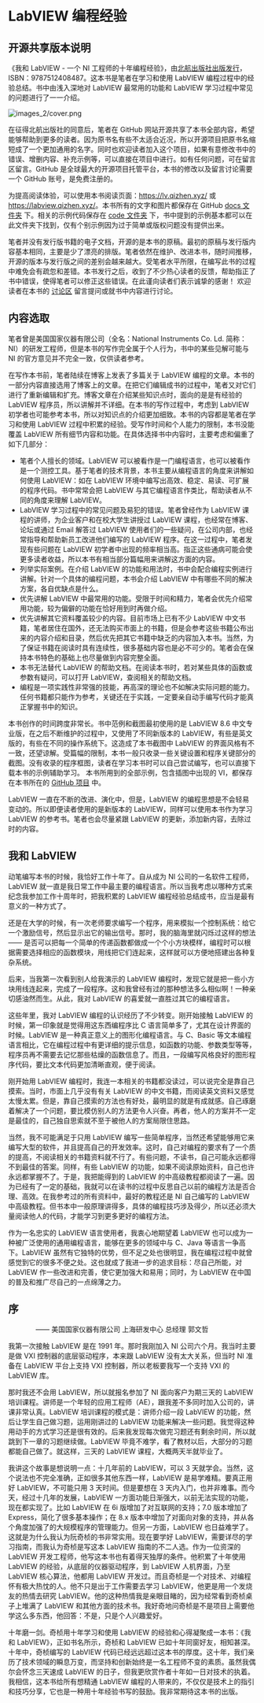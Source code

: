 # LabVIEW 编程经验

## 开源共享版本说明

《我和 LabVIEW - 一个 NI 工程师的十年编程经验》，由[北航出版社出版发行](http://service.buaapress.com.cn/mzs/book/detail/id/2624)，ISBN：9787512408487。这本书是笔者在学习和使用 LabVIEW 编程过程中的经验总结。书中由浅入深地对 LabVIEW 最常用的功能和 LabVIEW 学习过程中常见的问题进行了一一介绍。

![images_2/cover.png](images_2/cover.png "原书封面")

在征得北航出版社的同意后，笔者在 GitHub 网站开源共享了本书全部内容，希望能够帮助到更多的读者。因为原书名有些不太适合近况，所以开源项目把原书名缩短成了一个更加通用的名字。同时也欢迎读者加入这个项目，如果有意修改书中的错误、增删内容、补充示例等，可以直接在项目中进行。如有任何问题，可在留言区留言。GitHub 是全球最大的开源项目托管平台，本书的修改以及留言讨论需要一个 GitHub 账号，是免费注册的。

为提高阅读体验，可以使用本书阅读页面：<https://lv.qizhen.xyz/> 或 <https://labview.qizhen.xyz/>。本书所有的文字和图片都保存在 GitHub [docs 文件夹](https://github.com/ruanqizhen/labview_book/tree/main/docs) 下。相关的示例代码保存在 [code 文件夹](https://github.com/ruanqizhen/labview_book/tree/main/code) 下，书中提到的示例基本都可以在此文件夹下找到，仅有个别示例因为过于简单或版权问题没有提供出来。

笔者并没有发行版书籍的电子文档，开源的是本书的原稿。最初的原稿与发行版内容基本相同，主要是少了漂亮的排版。笔者依然在维护、改进本书，随时间推移，开源的版本与发行版之间的差别会越来越大。受笔者水平所限，在编写此书的过程中难免会有疏忽和差错。本书发行之后，收到了不少热心读者的反馈，帮助指正了书中错误，使得笔者可以修正这些错误。在此谨向读者们表示诚挚的感谢！
欢迎读者在本书的 [讨论区](https://github.com/ruanqizhen/labview_book/discussions) 留言提问或就书中内容进行讨论。


## 内容选取

笔者曾是美国国家仪器有限公司（全名：National Instruments Co. Ld. 简称：NI）的研发工程师，但是本书的写作完全属于个人行为，书中的某些见解可能与 NI 的官方意见并不完全一致，仅供读者参考。

在写作本书前，笔者陆续在博客上发表了多篇关于 LabVIEW 编程的文章。本书的一部分内容直接选用了博客上的文章。在把它们编辑成书的过程中，笔者又对它们进行了重新编辑和扩充。博客文章在介绍某些知识点时，面向的是是有经验的 LabVIEW 程序员，所以讲解并不详细。在本书的写作过程中，考虑到 LabVIEW 初学者也可能参考本书，所以对知识点的介绍更加细致。本书的内容都是笔者在学习和使用 LabVIEW 过程中积累的经验。受写作时间和个人能力的限制，本书没能覆盖 LabVIEW 所有细节内容和功能。在具体选择书中内容时，主要考虑和偏重了如下几部分：

* 笔者个人擅长的领域。LabVIEW 可以被看作是一门编程语言，也可以被看作是一个测控工具。基于笔者的技术背景，本书主要从编程语言的角度来讲解如何使用 LabVIEW：如在 LabVIEW 环境中编写出高效、稳定、易读、可扩展的程序代码。书中常常会把 LabVIEW 与其它编程语言作类比，帮助读者从不同的角度来理解 LabVIEW。
* LabVIEW 学习过程中的常见问题及易犯的错误。笔者曾经作为 LabVIEW 课程的讲师，为企业客户和在校大学生讲授过 LabVIEW 课程，也经常在博客、论坛或通过 Email 解答过 LabVIEW 使用者们的一些疑问，在公司内部，也经常指导和帮助新员工改进他们编写的 LabVIEW 程序。在这一过程中，笔者发现有些问题在 LabVIEW 初学者中出现的频率相当高。指正这些通病可能会使更多读者收益，所以本书有相当部分篇幅用来讲解这方面的内容。
* 列举实际案例。在介绍 LabVIEW 的功能和用法时，书中会配合编程实例进行讲解。针对一个具体的编程问题，本书会介绍 LabVIEW 中有哪些不同的解决方案，各自优缺点是什么。
* 优先讲解 LabVIEW 中最常用的功能。受限于时间和精力，笔者会优先介绍常用功能，较为偏僻的功能在恰好用到时再做介绍。
* 优先讲解其它资料覆盖较少的内容。目前市场上已有不少 LabVIEW 中文书籍，笔者居住在国外，还无法购买市面上的书籍，但是会参考这些书籍公布出来的内容介绍和目录，然后优先把其它书籍中缺乏的内容加入本书。当然，为了保证书籍在阅读时具有连续性，很多基础内容也是必不可少的。笔者会在保持本书特色的基础上也尽量做到内容完整全面。
* 本书无法替代 LabVIEW 的帮助文档。在阅读本书时，若对某些具体的函数或参数有疑问，可以打开 LabVIEW，查阅相关的帮助文档。
* 编程是一项实践性非常强的技能，再高深的理论也不如解决实际问题的能力。任何书籍都只能作为参考，关键还在于实践，一定要亲自动手编写代码才能真正掌握书中的知识。

本书创作的时间跨度非常长。书中范例和截图最初使用的是 LabVIEW 8.6 中文专业版，在之后不断维护的过程中，又使用了不同新版本的 LabVIEW，有些是英文版的，有些在不同的操作系统下。这造成了本书截图中 LabVIEW 的界面风格有不一致，还望谅解。受篇幅的限制，本书一般只收录一些关键设置和程序关键部分的截图。没有收录的程序框图，读者在学习本书时可以自己尝试编写，也可以直接下载本书的示例辅助学习。
本书所用到的全部示例，包含插图中出现的 VI，都保存在本书所在的 [GitHub 项目](https://github.com/ruanqizhen/labview_book/tree/main/code) 中。

LabVIEW 一直在不断的改进、演化中，但是，LabVIEW 的编程思想是不会轻易变动的。所以即便读者使用的是新版本的 LabVIEW，同样可以使用本书作为学习 LabVIEW 的参考书。笔者也会尽量紧跟 LabVIEW 的更新，添加新内容，去除过时的内容。


## 我和 LabVIEW

动笔编写本书的时候，我恰好工作十年了。自从成为 NI 公司的一名软件工程师，LabVIEW 就一直是我日常工作中最主要的编程语言。所以当我考虑以哪种方式来纪念我参加工作十周年时，把我积累的 LabVIEW 编程经验总结成书，应当是最有意义的一种方式了。

还是在大学的时候，有一次老师要求编写一个程序，用来模拟一个控制系统：给它一个激励信号，然后显示出它的输出信号。那时，我的脑海里就闪烁过这样的想法 —— 是否可以把每一个简单的传递函数都做成一个个小方块模样，编程时可以根据需要选择相应的函数模块，用线把它们连起来，这样就可以方便地搭建出各种复杂系统。

后来，当我第一次看到别人给我演示的 LabVIEW 编程时，发现它就是把一些小方块用线连起来，完成了一段程序。这和我曾经有过的那种想法多么相似啊！一种亲切感油然而生。从此，我对 LabVIEW 的喜爱就一直胜过其它的编程语言。

这些年里，我对 LabVIEW 编程的认识经历了不少转变。刚开始接触 LabVIEW 的时候，第一印象就是觉得用这东西编程序比 C 语言简单多了，尤其在设计界面的时候。LabVIEW 是一种真正意义上的图形化编程语言。与 C、Basic 等文本编程语言相比，它在编程过程中有更详细的提示信息，如函数的功能、参数类型等等，程序员再不需要去记忆那些枯燥的函数信息了。而且，一段编写风格良好的图形程序代码，要比文本代码更加清晰直观，便于阅读。

刚开始用 LabVIEW 编程时，我连一本相关的书籍都没读过，可以说完全是靠自己摸索。当时，市面上几乎没有有关 LabVIEW 的中文书籍，而阅读英文资料又感觉太慢太累。但是，靠自己摸索的方法也有好处，最明显的就是有成就感。自己琢磨着解决了一个问题，要比模仿别人的方法更令人兴奋。再者，他人的方案并不一定是最佳的，自己独自思索就不至于被他人的方案局限住思路。

当然，我不可能满足于只用 LabVIEW 编写一些简单程序，当然还希望能够用它来编写大型的软件，并且提高自己的开发效率。这时，自己对编程的要求有了一个质的提高，不阅读相关的书籍资料就不行了。有些问题，不读书，自己可能永远都得不到最佳的答案。同样，有些 LabVIEW 的功能，如果不阅读原始资料，自己也许永远都掌握不了。于是，我把能得到的 LabVIEW 的中高级教程都阅读了一遍。因为已经有了一定的基础，我就可以在读书的过程中反思自己以前的编程方法是否合理、高效。在我参考过的所有资料中，最好的教程还是 NI 自己编写的 LabVIEW 中高级教程。但书本中一般原理讲得多，具体的编程技巧涉及得少，所以还必须大量阅读他人的代码，才能学习到更多更好的编程方法。

作为一名忠实的 LabVIEW 语言使用者，我衷心地期望着 LabVIEW 也可以成为一种被广泛使用的通用编程语言，能够在更多的领域中与 C、Java 等语言一争高下。LabVIEW 虽然有它独特的优势，但不足之处也很明显，我在编程过程中就曾感觉到它的很多不便之处。这也就成了我进一步的追求目标：尽自己所能，对 LabVIEW 作一些改进和完善，使它更加强大和易用；同时，为 LabVIEW 在中国的普及和推广尽自己的一点绵薄之力。


## 序

　　　　—— 美国国家仪器有限公司 上海研发中心 总经理 郭文哲

我第一次接触 LabVIEW 是在 1991 年。那时我刚加入 NI 公司六个月。我当时主要是做 VXI 控制器的底层驱动程序，本来跟 LabVIEW 没有太大关系，但当时 NI 准备在 LabVIEW 平台上支持 VXI 控制器，所以老板要我写一个支持 VXI 的 LabVIEW 库。

那时我还不会用 LabVIEW，所以就报名参加了 NI 面向客户为期三天的 LabVIEW 培训课程。讲师是一个年轻的应用工程师（AE），跟我差不多同时加入公司的，讲课非常认真。LabVIEW 培训课程的模式是：讲师介绍一段 LabVIEW 的功能，然后让学生自己做习题，运用刚讲过的 LabVIEW 功能来解决一些问题。我觉得这种用动手的方式学习还是很有效的。后来我发现每次做完习题还有剩余时间，所以就跳到下一章的习题继续做。LabVIEW 毕竟不难学，看了教材以后，大部分的习题都能自己做了。就这样，三天的 LabVIEW 课程，大概两天半就毕业了。

我讲这个故事是想说明一点：十几年前的 LabVIEW，可以 3 天就学会。当然，这个说法也不完全准确，正如很多其他东西一样，LabVIEW 是易学难精。要真正用好 LabVIEW，不可能只用 3 天时间。但是要想在 3 天内入门，也并非难事。而今天，经过十几年的发展，LabVIEW 一方面功能日渐强大，以前无法实现的功能，现在都实现了。比如 LabVIEW 在 6i 版增加了对互联网的支持；7.0 版本增加了 Express，简化了很多基本操作；在 8.x 版本中增加了对面向对象的支持，并从各个角度加强了的大规模程序的管理能力。但另一方面，LabVIEW 也日益难学了。这就是为什么我认为阮奇桢的书非常实用。现在要学好 LabVIEW，需要详尽的学习指南，而我认为奇桢是写这本 LabVIEW 指南的不二人选。作为一位资深的 LabVIEW 开发工程师，他写这本书也有着得天独厚的条件。他积累了十年使用 LabVIEW 的经验，从底层的仪器驱动程序，到 LabVIEW 人机界面，乃至 LabVIEW 核心算法，他都用 LabVIEW 开发过。而且奇桢是一个对技术、对编程怀有极大热忱的人。他不只是出于工作需要去学习 LabVIEW，他更是用一个发烧友的热情去研究 LabVIEW。他的这种热情我是亲眼目睹的，因为经常看到奇桢桌子上堆满了 LabVIEW 和其他方面的技术书。我好奇地问奇桢是不是项目上需要他学这么多东西，他回答：不是，只是个人兴趣爱好。

十年磨一剑。奇桢用十年学习和使用 LabVIEW 的经验和心得凝聚成一本书：《我和 LabVIEW》，正如书名所示，奇桢和 LabVIEW 已如十年同窗好友，相知甚深。十年中，奇桢编写的 LabVIEW 代码已经远远超过这本书的厚度。这十年，我们亲历了技术领域的瞬息万变，而坚持和创新始终是一名工程师不变的素质。虽然我偶尔会怀念三天速成 LabVIEW 的日子，但我更欣赏作者十年如一日对技术的执着。我相信，这本书给所有想精通 LabVIEW 编程的人带来的，不仅仅是技术上的指引和技巧分享，它也是一种用十年经验书写的鼓励。我非常期待这本书的出版。
